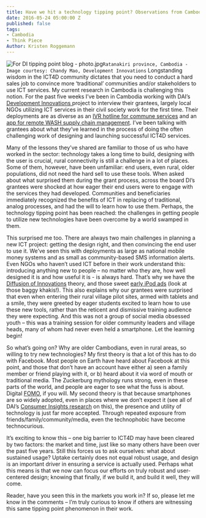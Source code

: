 ```yaml
---
title: Have we hit a technology tipping point? Observations from Cambodia
date: 2016-05-24 05:00:00 Z
published: false
tags:
- Cambodia
- Think Piece
Author: Kristen Roggemann
---
```


![For DI tipping point blog - photo.jpg](/uploads/For%20DI%20tipping%20point%20blog%20-%20photo.jpg)`Ratanakiri province, Cambodia - Image courtesy: Chandy Mao, Development Innovations`
Longstanding wisdom in the ICT4D community dictates that you need to conduct a hard sales job to convince more ‘traditional’ communities and/or stakeholders to use ICT services.  My current research in Cambodia is challenging this notion.  For the past five weeks I’ve been in Cambodia working with DAI’s [Development Innovations ](http://www.development-innovations.org/)project to interview their grantees, largely local NGOs utilizing ICT services in their civil society work for the first time. Their deployments are as diverse as an [IVR hotline for commune services](http://www.development-innovations.org/success-stories/hotline-mobile-app-improve-access-public-service/) and an [app for remote WASH supply chain management](http://www.development-innovations.org/success-stories/leveraging-mobiles-boost-efficiencies-rural-sanitation-market/).  I’ve been talking with grantees about what they’ve learned in the process of doing the often challenging work of designing and launching successful ICT4D services.

<!--more-->

Many of the lessons they’ve shared are familiar to those of us who have worked in the sector: technology takes a long time to build, designing with the user is crucial, rural connectivity is still a challenge in a lot of places.  Some of them, however, have been unfamiliar: end users, even rural, older populations, did not need the hard sell to use these tools.  When asked about what surprised them during the grant process, across the board DI’s grantees were shocked at how eager their end users were to engage with the services they had developed.  Communities and beneficiaries immediately recognized the benefits of ICT in replacing of traditional, analog processes, and had the will to learn how to use them.  Perhaps, the technology tipping point has been reached: the challenges in getting people to utilize new technologies have been overcome by a world swamped in them.

This surprised me too.  There are always two main challenges in planning a new ICT project: getting the design right, and then convincing the end user to use it.  We’ve seen this with deployments as large as national mobile money systems and as small as community-based SMS information alerts.  Even NGOs who haven’t used ICT before in their work understand this: introducing anything new to people – no matter who they are, how well designed it is and how useful it is - is always hard.  That’s why we have the [Diffusion of Innovations](https://en.wikipedia.org/wiki/Diffusion_of_innovations) theory, and those sweet [early iPod ads](https://www.youtube.com/watch?v=mE_bDNaYAr8) (look at those baggy khakis!).  This also explains why our grantees were surprised that even when entering their rural village pilot sites, armed with tablets and a smile, they were greeted by eager students excited to learn how to use these new tools, rather than the reticent and dismissive training audience they were expecting.  And this was not a group of social media obsessed youth – this was a training session for older community leaders and village heads, many of whom had never even held a smartphone.  Let the learning begin!

So what’s going on? Why are older Cambodians, even in rural areas, so willing to try new technologies? My first theory is that a lot of this has to do with Facebook.  Most people on Earth have heard about Facebook at this point, and those that don’t have an account have either a) seen a family member or friend playing with it, or b) heard about it via word of mouth or traditional media.  The Zuckerburg mythology runs strong, even in these parts of the world, and people are eager to see what the fuss is about.  Digital [FOMO](http://www.urbandictionary.com/define.php?term=fear%20of%20missing%20out), if you will.  My second theory is that because smartphones are so widely adopted, even in places where we don’t expect it (see all of DAI’s [Consumer Insights research](http://dai-global-digital.com/tags/?tag=consumer-insights) on this), the presence and utility of technology is just far more accepted.  Through repeated exposure from friends/family/community/media, even the technophobic have become technocurious.

It’s exciting to know this – one big barrier to ICT4D may have been cleared by two factors: the market and time, just like so many others have been over the past five years.  Still this forces us to ask ourselves: what about sustained usage?  Uptake certainly does not equal robust usage, and design is an important driver in ensuring a service is actually used.  Perhaps what this means is that we now can focus our efforts on truly robust and user-centered design; knowing that finally, if we build it, and build it well, they will come.

Reader, have you seen this in the markets you work in?  If so, please let me know in the comments – I’m truly curious to know if others are witnessing this same tipping point phenomenon in their work.